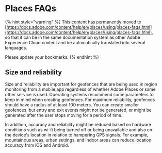 # Places FAQs

{% hint style="warning" %}
This content has permanently moved to [https://docs.adobe.com/content/help/en/places/using/places-faqs.html](https://docs.adobe.com/content/help/en/places/using/places-faqs.html), so that it can be in the same documentation system as other Adobe Experience Cloud content and be automatically translated into several languages.

Please update your bookmarks.
{% endhint %}

## Size and reliability 

Size and reliability are important for geofences that are being used in region monitoring from a mobile app regardless of whether Adobe Places or some other service is used. Operating systems recommend some parameters to keep in mind when creating geofences. For maximum reliability, geofences should have a radius of at least 100 meters. You can create smaller geofences, but entry and exit events might not be generated, or might be generated after the user stops moving for a period of time.

In addition, accuracy and reliability might be reduced based on hardware conditions such as wi-fi being turned off or being unavailable and also on the device's location in relation to hampering GPS signals. For example, mountainous areas, urban settings, and indoor areas can reduce location accuracy from iOS and Android.  

### 

